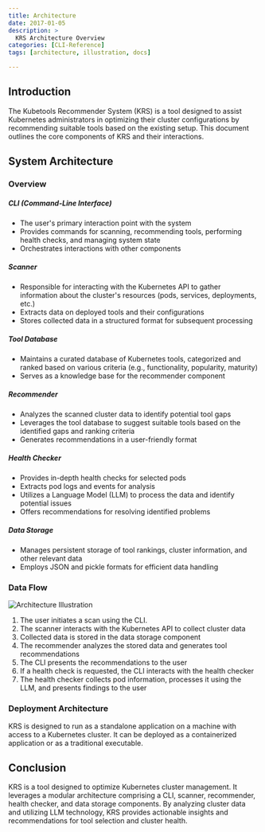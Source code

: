 ```yaml
---
title: Architecture
date: 2017-01-05
description: >
  KRS Architecture Overview
categories: [CLI-Reference]
tags: [architecture, illustration, docs]

---
```

## Introduction

The Kubetools Recommender System (KRS) is a tool designed to assist Kubernetes administrators in optimizing their cluster configurations by recommending suitable tools based on the existing setup. This document outlines the core components of KRS and their interactions.

## System Architecture

### Overview


##### **CLI (Command-Line Interface)**

- The user's primary interaction point with the system
- Provides commands for scanning, recommending tools, performing health checks, and managing system state
- Orchestrates interactions with other components

##### **Scanner**

- Responsible for interacting with the Kubernetes API to gather information about the cluster's resources (pods, services, deployments, etc.)
- Extracts data on deployed tools and their configurations
- Stores collected data in a structured format for subsequent processing

##### **Tool Database**

- Maintains a curated database of Kubernetes tools, categorized and ranked based on various criteria (e.g., functionality, popularity, maturity)
- Serves as a knowledge base for the recommender component

##### **Recommender**

- Analyzes the scanned cluster data to identify potential tool gaps
- Leverages the tool database to suggest suitable tools based on the identified gaps and ranking criteria
- Generates recommendations in a user-friendly format

##### **Health Checker**

- Provides in-depth health checks for selected pods
- Extracts pod logs and events for analysis
- Utilizes a Language Model (LLM) to process the data and identify potential issues
- Offers recommendations for resolving identified problems

##### **Data Storage**

- Manages persistent storage of tool rankings, cluster information, and other relevant data
- Employs JSON and pickle formats for efficient data handling


### Data Flow

<img src="https://raw.githubusercontent.com/kubetoolsca/krs/main/arch.png" alt="Architecture Illustration">

1. The user initiates a scan using the CLI.
2. The scanner interacts with the Kubernetes API to collect cluster data
3. Collected data is stored in the data storage component
4. The recommender analyzes the stored data and generates tool recommendations
5. The CLI presents the recommendations to the user
6. If a health check is requested, the CLI interacts with the health checker
7. The health checker collects pod information, processes it using the LLM, and presents findings to the user

### Deployment Architecture

KRS is designed to run as a standalone application on a machine with access to a Kubernetes cluster. It can be deployed as a containerized application or as a traditional executable.

## Conclusion

KRS is a tool designed to optimize Kubernetes cluster management. It leverages a modular architecture comprising a CLI, scanner, recommender, health checker, and data storage components. By analyzing cluster data and utilizing LLM technology, KRS provides actionable insights and recommendations for tool selection and cluster health.